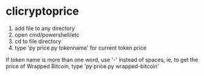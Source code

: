 # clicryptoprice

1) add file to any directory
2) open cmd/powershell/etc
3) cd to file directory
4) type 'py price.py tokenname' for current token price

If token name is more than one word, use '-' instead of spaces, ie, to get the price of Wrapped Bitcoin, type 'py price.py wrapped-bitcoin'
